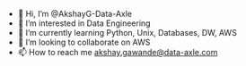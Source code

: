 - 👋 Hi, I’m @AkshayG-Data-Axle
- 👀 I’m interested in Data Engineering
- 🌱 I’m currently learning Python, Unix, Databases, DW, AWS
- 💞️ I’m looking to collaborate on AWS 
- 📫 How to reach me akshay.gawande@data-axle.com

<!---
AkshayG-Data-Axle/AkshayG-Data-Axle is a ✨ special ✨ repository because its `README.md` (this file) appears on your GitHub profile.
You can click the Preview link to take a look at your changes.
--->

